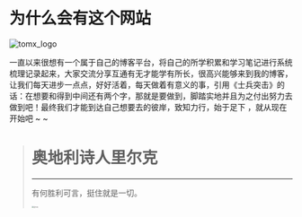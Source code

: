 # 为什么会有这个网站

![tomx_logo](https://i.ibb.co/HV8g4Jp/tomx-logo.png)

一直以来很想有一个属于自己的博客平台，将自己的所学积累和学习笔记进行系统梳理记录起来，大家交流分享互通有无才能学有所长，很高兴能够来到我的博客，让我们每天进步一点点，好好活着，每天做着有意义的事，引用《士兵突击》的话：在想要和得到中间还有两个字，那就是要做到，脚踏实地并且为之付出努力去做到吧！最终我们才能到达自己想要去的彼岸，致知力行，始于足下 ，就从现在开始吧 ~ ~

> # 奥地利诗人里尔克
>
> ----
>
> 有何胜利可言，挺住就是一切。
>
> <img src="https://i.ibb.co/GcZ9WQy/20240922170354.jpg" alt="里尔克" style="zoom: 20%;" /> 
